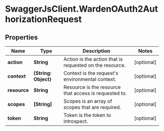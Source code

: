 # SwaggerJsClient.WardenOAuth2AuthorizationRequest

## Properties
Name | Type | Description | Notes
------------ | ------------- | ------------- | -------------
**action** | **String** | Action is the action that is requested on the resource. | [optional] 
**context** | **{String: Object}** | Context is the request&#39;s environmental context. | [optional] 
**resource** | **String** | Resource is the resource that access is requested to. | [optional] 
**scopes** | **[String]** | Scopes is an array of scopes that are required. | [optional] 
**token** | **String** | Token is the token to introspect. | [optional] 


